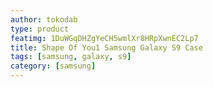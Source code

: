 ```yaml
---
author: tokodab
type: product
featimg: 1DuWGqDHZgYeCH5wmlXr8HRpXwnEC2Lp7
title: Shape Of You1 Samsung Galaxy S9 Case
tags: [samsung, galaxy, s9]
category: [samsung]
---
```

